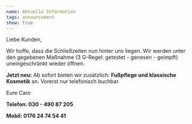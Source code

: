 ```yaml
---
name: Aktuelle Information
tags: announcement
show: true
---
```

Liebe Kunden,

Wir hoffe, dass die Schließzeiten nun hinter uns liegen.
Wir werden unter den gegebenen Maßnahme 
(3 G-Regel: getestet - genesen - geimpft) uneingeschränkt wieder öffnen.

**Jetzt neu:**
Ab sofort bieten wir zusätzlich: 
**Fußpflege und klassische Kosmetik** an. Vorerst nur telefonisch buchbar.

Eure Caro

**Telefon: 030 - 490 87 205</br >**

**Mobil: 0176 24 74 54 41**
</br ></br >